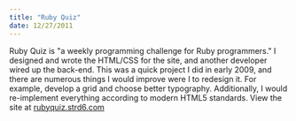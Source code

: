 ```yaml
---
title: "Ruby Quiz"
date: 12/27/2011
---
```


Ruby Quiz is "a weekly programming challenge for Ruby programmers." I designed and wrote the HTML/CSS for the site, and another developer wired up the back-end. This was a quick project I did in early 2009, and there are numerous things I would improve were I to redesign it. For example, develop a grid and choose better typography. Additionally, I would re-implement everything according to modern HTML5 standards. View the site at [rubyquiz.strd6.com](http://rubyquiz.strd6.com/)